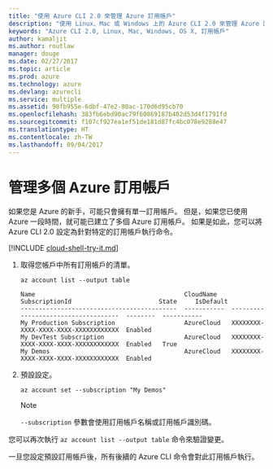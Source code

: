 ```yaml
---
title: "使用 Azure CLI 2.0 來管理 Azure 訂用帳戶"
description: "使用 Linux、Mac 或 Windows 上的 Azure CLI 2.0 來管理 Azure 訂用帳戶。"
keywords: "Azure CLI 2.0, Linux, Mac, Windows, OS X, 訂用帳戶"
author: kamaljit
ms.author: routlaw
manager: douge
ms.date: 02/27/2017
ms.topic: article
ms.prod: azure
ms.technology: azure
ms.devlang: azurecli
ms.service: multiple
ms.assetid: 98fb955e-6dbf-47e2-80ac-170d6d95cb70
ms.openlocfilehash: 383fb6ebd90ac79f60869187b402d53d4f1791fd
ms.sourcegitcommit: f107cf927ea1ef51de181d87fc4bc078e9288e47
ms.translationtype: HT
ms.contentlocale: zh-TW
ms.lasthandoff: 09/04/2017
---
```

# <a name="manage-multiple-azure-subscriptions"></a>管理多個 Azure 訂用帳戶

如果您是 Azure 的新手，可能只會擁有單一訂用帳戶。
但是，如果您已使用 Azure 一段時間，就可能已建立了多個 Azure 訂用帳戶。
如果是如此，您可以將 Azure CLI 2.0 設定為針對特定的訂用帳戶執行命令。

[!INCLUDE [cloud-shell-try-it.md](includes/cloud-shell-try-it.md)]

1. 取得您帳戶中所有訂用帳戶的清單。

   ```azurecli-interactive
   az account list --output table
   ```

   ```Output
   Name                                         CloudName    SubscriptionId                        State     IsDefault
   -------------------------------------------  -----------  ------------------------------------  --------  -----------
   My Production Subscription                   AzureCloud   XXXXXXXX-XXXX-XXXX-XXXX-XXXXXXXXXXXX  Enabled
   My DevTest Subscription                      AzureCloud   XXXXXXXX-XXXX-XXXX-XXXX-XXXXXXXXXXXX  Enabled   True
   My Demos                                     AzureCloud   XXXXXXXX-XXXX-XXXX-XXXX-XXXXXXXXXXXX  Enabled
   ```

1. 預設設定。
 
   ```azurecli-interactive
   az account set --subscription "My Demos"
   ```

   > [!NOTE]
   > `--subscription` 參數會使用訂用帳戶名稱或訂用帳戶識別碼。

您可以再次執行 `az account list --output table` 命令來驗證變更。

一旦您設定預設訂用帳戶後，所有後續的 Azure CLI 命令會對此訂用帳戶執行。